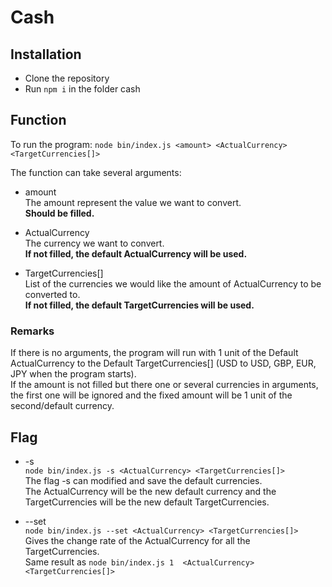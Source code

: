 # Cash


## Installation

* Clone the repository
* Run `npm i` in the folder cash


## Function

To run the program:
`node bin/index.js <amount> <ActualCurrency> <TargetCurrencies[]>`      
  
The function can take several arguments: 

  * amount    
    The amount represent the value we want to convert.       
    **Should be filled.**

  * ActualCurrency   
    The currency we want to convert.     
    **If not filled, the default ActualCurrency will be used.**

  * TargetCurrencies[]        
    List of the currencies we would like the amount of ActualCurrency to be converted to.      
    **If not filled, the default TargetCurrencies will be used.**


 ### Remarks
 If there is no arguments, the program will run with 1 unit of the Default ActualCurrency to the Default TargetCurrencies[] (USD to USD,  GBP, EUR, JPY when the program starts).     
 If the amount is not filled but there one or several currencies in arguments, the first one will be ignored and the fixed amount will be 1 unit of the second/default currency.

## Flag

* -s      
  `node bin/index.js -s <ActualCurrency> <TargetCurrencies[]>`   
  The flag -s can modified and save the default currencies.     
  The ActualCurrency will be the new default currency and the TargetCurrencies will be the new default TargetCurrencies.
  
 
* --set       
  `node bin/index.js --set <ActualCurrency> <TargetCurrencies[]>`   
  Gives the change rate of the ActualCurrency for all the TargetCurrencies.    
  Same result as `node bin/index.js 1  <ActualCurrency> <TargetCurrencies[]>`
